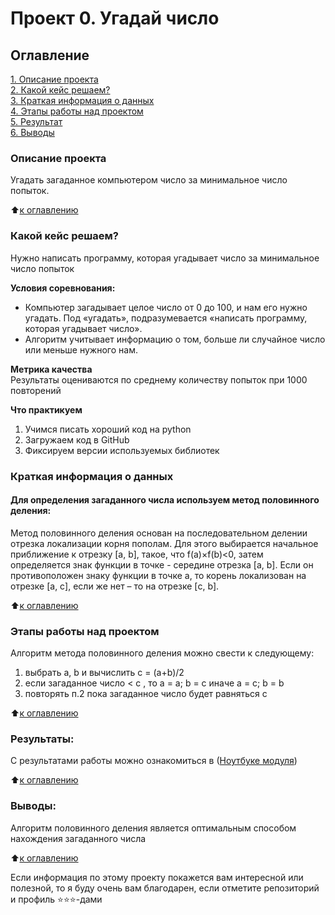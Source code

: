 # Проект 0. Угадай число

## Оглавление  
[1. Описание проекта](#Описание-проекта)  
[2. Какой кейс решаем?](#Какой-кейс-решаем)  
[3. Краткая информация о данных](#Краткая-информация-о-данных)  
[4. Этапы работы над проектом](#Этапы-работы-над-проектом)  
[5. Результат](#Результаты)    
[6. Выводы](#Выводы) 

### Описание проекта    
Угадать загаданное компьютером число за минимальное число попыток.

:arrow_up:[к оглавлению](#Оглавление)


### Какой кейс решаем?    
Нужно написать программу, которая угадывает число за минимальное число попыток

**Условия соревнования:**  
- Компьютер загадывает целое число от 0 до 100, и нам его нужно угадать. Под «угадать», подразумевается «написать программу, которая угадывает число».
- Алгоритм учитывает информацию о том, больше ли случайное число или меньше нужного нам.

**Метрика качества**     
Результаты оцениваются по среднему количеству попыток при 1000 повторений

**Что практикуем**     
1. Учимся писать хороший код на python
2. Загружаем код в GitHub
3. Фиксируем версии используемых библиотек 


### Краткая информация о данных
#### Для определения загаданного числа используем метод половинного деления:
Метод половинного деления основан на последовательном делении отрезка локализации корня пополам.
Для этого выбирается начальное приближение к отрезку [a, b], такое, что f(a)×f(b)<0, затем определяется знак функции в точке - середине отрезка [a, b]. Если он противоположен  знаку функции в точке a, то корень локализован на отрезке [a, c], если же нет – то на отрезке [c, b].

  
:arrow_up:[к оглавлению](#Оглавление)


### Этапы работы над проектом  
Алгоритм метода половинного деления можно свести к следующему:
 1. выбрать a, b и вычислить c = (a+b)/2
 2. если загаданное число < с , то a = a; b = c   иначе  a = c; b = b
 3. повторять п.2 пока загаданное число будет равняться с

:arrow_up:[к оглавлению](#Оглавление)


### Результаты:  
С результатами работы можно ознакомиться в ([Ноутбуке модуля](Module%208/game.ipynb))

:arrow_up:[к оглавлению](#Оглавление)


### Выводы:  
Алгоритм половинного деления является оптимальным способом нахождения загаданного числа

:arrow_up:[к оглавлению](#Оглавление)


Если информация по этому проекту покажется вам интересной или полезной, то я буду очень вам благодарен, если отметите репозиторий и профиль ⭐️⭐️⭐️-дами